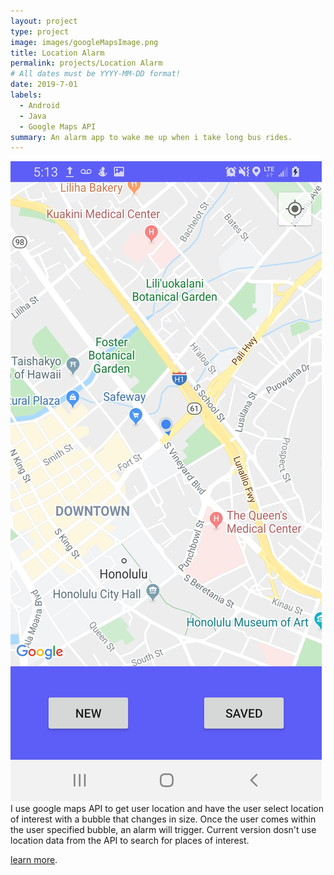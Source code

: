 ```yaml
---
layout: project
type: project
image: images/googleMapsImage.png
title: Location Alarm
permalink: projects/Location Alarm
# All dates must be YYYY-MM-DD format!
date: 2019-7-01
labels:
  - Android
  - Java
  - Google Maps API
summary: An alarm app to wake me up when i take long bus rides.
---
```

<img class="ui medium right floated rounded image" src="../images/prox1.jpg">
 I use google maps API to get user location and have the user select location of interest with a bubble that changes in size. Once the user comes within the user specified bubble, an alarm will trigger. Current version dosn't use location data from the API to search for places of interest.

[learn more](https://developers.google.com/maps/documentation/javascript/tutorial).


